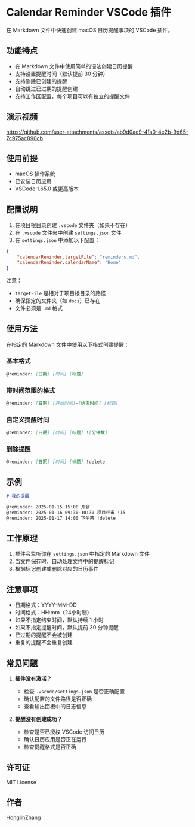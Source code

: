 # Calendar Reminder VSCode 插件

在 Markdown 文件中快速创建 macOS 日历提醒事项的 VSCode 插件。

## 功能特点

- 在 Markdown 文件中使用简单的语法创建日历提醒
- 支持设置提醒时间（默认提前 30 分钟）
- 支持删除已创建的提醒
- 自动跳过已过期的提醒创建
- 支持工作区配置，每个项目可以有独立的提醒文件

 ## 演示视频
https://github.com/user-attachments/assets/ab9d0ae9-4fa0-4e2b-9d65-7c975ac890cb

## 使用前提

- macOS 操作系统
- 已安装日历应用
- VSCode 1.65.0 或更高版本

## 配置说明

1. 在项目根目录创建 `.vscode` 文件夹（如果不存在）
2. 在 `.vscode` 文件夹中创建 `settings.json` 文件
3. 在 `settings.json` 中添加以下配置：
```json
{
    "calendarReminder.targetFile": "reminders.md",
    "calendarReminder.calendarName": "Home"
}
```
注意：
- `targetFile` 是相对于项目根目录的路径
- 确保指定的文件夹（如 `docs`）已存在
- 文件必须是 `.md` 格式

## 使用方法

在指定的 Markdown 文件中使用以下格式创建提醒：

### 基本格式
```markdown
@reminder: [日期] [时间] [标题]
```

### 带时间范围的格式
```markdown
@reminder: [日期] [开始时间]-[结束时间] [标题]
```

### 自定义提醒时间
```markdown
@reminder: [日期] [时间] [标题] ![分钟数]
```

### 删除提醒
```markdown
@reminder: [日期] [时间] [标题] !delete
```

## 示例

```markdown
# 我的提醒

@reminder: 2025-01-15 15:00 开会
@reminder: 2025-01-16 09:30-10:30 项目评审 !15
@reminder: 2025-01-17 14:00 下午茶 !delete
```

## 工作原理

1. 插件会监听你在 `settings.json` 中指定的 Markdown 文件
2. 当文件保存时，自动处理文件中的提醒标记
3. 根据标记创建或删除对应的日历事件

## 注意事项

- 日期格式：YYYY-MM-DD
- 时间格式：HH:mm（24小时制）
- 如果不指定结束时间，默认持续 1 小时
- 如果不指定提醒时间，默认提前 30 分钟提醒
- 已过期的提醒不会被创建
- 重复的提醒不会重复创建

## 常见问题

1. **插件没有激活？**
   - 检查 `.vscode/settings.json` 是否正确配置
   - 确认配置的文件路径是否正确
   - 查看输出面板中的日志信息

2. **提醒没有创建成功？**
   - 检查是否已授权 VSCode 访问日历
   - 确认日历应用是否正在运行
   - 检查提醒格式是否正确

## 许可证

MIT License

## 作者

HonglinZhang 
